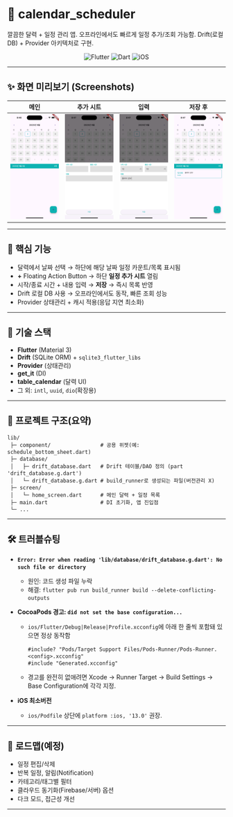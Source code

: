 # 📅 calendar\_scheduler

깔끔한 달력 + 일정 관리 앱. 오프라인에서도 빠르게 일정 추가/조회 가능함. Drift(로컬 DB) + Provider 아키텍처로 구현.

<div align="center">

<!-- 배지들 -->

<img alt="Flutter" src="https://img.shields.io/badge/Flutter-3.x-02569B?logo=flutter&logoColor=white">
<img alt="Dart" src="https://img.shields.io/badge/Dart-^3-blue?logo=dart&logoColor=white">
<img alt="iOS" src="https://img.shields.io/badge/iOS-13%2B-black?logo=apple">

</div>

---

## ✨ 화면 미리보기 (Screenshots)


| 메인                                    | 추가 시트                                   | 입력                                    | 저장 후                                    |
| ------------------------------------- | --------------------------------------- | ------------------------------------- | --------------------------------------- |
| ![main](docs/screenshots/01_main.png) | ![sheet](docs/screenshots/02_sheet.png) | ![fill](docs/screenshots/03_fill.png) | ![saved](docs/screenshots/04_saved.png) |

---

## 🚀 핵심 기능

* 달력에서 날짜 선택 → 하단에 해당 날짜 일정 카운트/목록 표시됨
* **+** Floating Action Button → 하단 **일정 추가 시트** 열림
* 시작/종료 시간 + 내용 입력 → **저장** → 즉시 목록 반영
* Drift 로컬 DB 사용 → 오프라인에서도 동작, 빠른 조회 성능
* Provider 상태관리 + 캐시 적용(응답 지연 최소화)

---

## 🧩 기술 스택

* **Flutter** (Material 3)
* **Drift** (SQLite ORM) + `sqlite3_flutter_libs`
* **Provider** (상태관리)
* **get\_it** (DI)
* **table\_calendar** (달력 UI)
* 그 외: `intl`, `uuid`, `dio`(확장용)

---

## 📁 프로젝트 구조(요약)

```
lib/
 ├─ component/                # 공용 위젯(예: schedule_bottom_sheet.dart)
 ├─ database/
 │   ├─ drift_database.dart   # Drift 테이블/DAO 정의 (part 'drift_database.g.dart')
 │   └─ drift_database.g.dart # build_runner로 생성되는 파일(버전관리 X)
 ├─ screen/
 │   └─ home_screen.dart      # 메인 달력 + 일정 목록
 ├─ main.dart                 # DI 초기화, 앱 진입점
 └─ ...
```

---

## 🛠️ 트러블슈팅

* **`Error: Error when reading 'lib/database/drift_database.g.dart': No such file or directory`**

  * 원인: 코드 생성 파일 누락
  * 해결: `flutter pub run build_runner build --delete-conflicting-outputs`

* **CocoaPods 경고: `did not set the base configuration...`**

  * `ios/Flutter/Debug|Release|Profile.xcconfig`에 아래 한 줄씩 포함돼 있으면 정상 동작함

    ```
    #include? "Pods/Target Support Files/Pods-Runner/Pods-Runner.<config>.xcconfig"
    #include "Generated.xcconfig"
    ```
  * 경고를 완전히 없애려면 Xcode → Runner Target → Build Settings → Base Configuration에 각각 지정.

* **iOS 최소버전**

  * `ios/Podfile` 상단에 `platform :ios, '13.0'` 권장.

---

## 🔮 로드맵(예정)

* 일정 편집/삭제
* 반복 일정, 알림(Notification)
* 카테고리/태그별 필터
* 클라우드 동기화(Firebase/서버) 옵션
* 다크 모드, 접근성 개선

---


